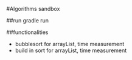 #Algorithms sandbox

##run
gradle run

##functionalities
* bubblesort for arrayList, time measurement
* build in sort for arrayList, time measurement